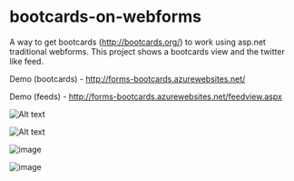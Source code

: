 # bootcards-on-webforms
A way to get bootcards (http://bootcards.org/) to work using asp.net traditional webforms.  This project shows a bootcards view and the twitter like feed.

Demo (bootcards) - http://forms-bootcards.azurewebsites.net/

Demo (feeds) - http://forms-bootcards.azurewebsites.net/feedview.aspx

![Alt text](https://cloud.githubusercontent.com/assets/4294995/8869162/c02a4e6e-31ae-11e5-8b6a-a91efc73e255.png "Bootcards")

![Alt text](https://cloud.githubusercontent.com/assets/4294995/8869156/9bff7c08-31ae-11e5-96be-6acdf91de1a3.png "Feeds")

![image](https://cloud.githubusercontent.com/assets/4294995/8879342/d379b2b6-31fe-11e5-9dc6-2886d68b37ff.png)

![image](https://cloud.githubusercontent.com/assets/4294995/8879333/c1c21b80-31fe-11e5-966a-4d81bbc2f278.png)


